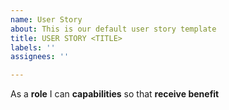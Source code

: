 ```yaml
---
name: User Story
about: This is our default user story template
title: USER STORY <TITLE>
labels: ''
assignees: ''

---
```


As a **role** I can **capabilities** so that **receive benefit**
